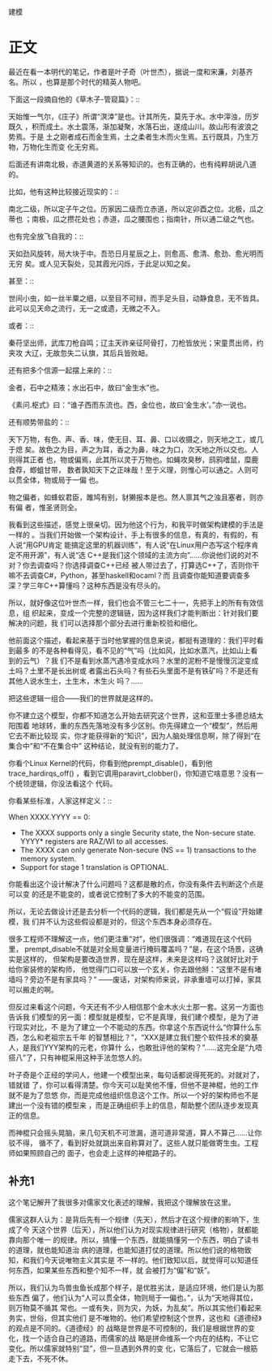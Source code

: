         
建模

正文
=====

最近在看一本明代的笔记，作者是叶子奇（叶世杰），据说一度和宋濂，刘基齐名。所以
，也算是那个时代的精英人物吧。

下面这一段摘自他的《草木子-管窥篇》：::

  天始惟一气尔，《庄子》所谓“溟涬”是也。计其所先，莫先于水。水中滓浊，历岁既久
  ，积而成土。水土震荡，渐加凝聚，水落石出，遂成山川。故山形有波浪之势焉。于是
  土之刚者成石而金生焉，土之柔者生木而火生焉。五行既具，乃生万物，万物化生而变
  化无穷焉。

后面还有讲南北极，赤道黄道的关系等知识的。也有正确的，也有纯粹胡说八道的。

比如，他有这种比较接近现实的：::

  南北二级，所以定子午之位。历家因二级而立赤道，所以定卯酉之位。北极，瓜之蒂也
  ；南极，瓜之攒花处也；赤道，瓜之腰围也；指南针，所以通二级之气也。

也有完全放飞自我的：::

  天如劲风旋转，局大块于中。吾恐日月星辰之上，则愈高、愈清、愈劲、愈光明而无穷
  矣。或人见天裂处，见其霞光闪烁，于此足以知之矣。

甚至：::

  世间小虫，如一丝半粟之细，以至目不可辩，而手足头目，动静食息，无不皆具。
  此可以见天命之流行，无一之或遗，无微之不入。

或者：::

  秦苻坚出师，武库刀枪自鸣；辽主天祚亲征阿骨打，刀枪皆放光；宋童贯出师，约夹攻
  大辽，无故忽失二认旗，其后兵皆败衄。

还有把多个信源一起摆上来的：::

  金者，石中之精液；水出石中，故曰“金生水”也。

  《素问.枢式》曰：“谁子西而东流也。西，金位也，故曰‘金生水’。”亦一说也。

还有顺势带盐的：::

  天下万物，有色、声、香、味，使无目、耳、鼻、口以收摄之，则天地之工，或几于熄
  矣。故色之为目，声之为耳，香之为鼻，味之为口，次天地之所以交也。人则得其正者
  也，物或偏焉，此其所以灵于万物也。如蝇攻臭秽，鸱鸦嗜鼠，糜鹿食荐，蝍蛆甘带，
  数者孰知天下之正味哉！至于义理，则惟心可以通之。人则可以贯全体，物或局于一偏
  也。

  物之偏者，如蜂蚁君臣，雎鸠有别，豺獭报本是也。然人禀其气之浊且塞者，则亦有偏
  者，惟圣贤则全。

我看到这些描述，感觉上很亲切。因为他这个行为，和我平时做架构建模的手法是一样的
。当我们开始做一个架构设计，手上有很多的信息，有真的，有假的，有人说“用GPU肯定
能搞定这里的机器训练”，有人说“在Linux用户态写这个程序肯定不用开源”，有人说“选
C++是我们这个领域的主流方向”……你说他们说的对不对？你去调查吗？你选择调查C++已经
被人带过去了，打算选C++了，否则你干嘛不去调查C#，Python，甚至haskell和ocaml？而
且调查你能知道要调查多深？学三年C++算懂吗？这种东西是没有尽头的。

所以，就好像这位叶世杰一样，我们也会不管三七二十一，先把手上的所有有效信息，组
织起来，变成一个完整的逻辑链，因为这样我们才能判断出：针对我们要解决的问题，我
们可以选择那个部分去进行重新校验和细化。

他前面这个描述，看起来基于当时他掌握的信息来说，都挺有道理的：我们平时看到最多
的不是各种看得见，看不见的“气”吗（比如风，比如水蒸汽，比如山上看到的云气）？我
们不是看到水蒸汽遇冷变成水吗？水里的泥粉不是慢慢沉淀变成土吗？土里不是长出树或
者露出石头吗？有些石头里面不是有铁矿吗？不是还有其他人说水生土，土生木，木生火
吗？……

把这些逻辑一组合——我们的世界就是这样的。

你不建立这个模型，你都不知道怎么开始去研究这个世界，这和亚里士多德总结太阳围着
地球转，重的东西先落地没有多少区别。你先得建立一个“模型”，然后用它去不断比较现
实，你才能获得新的“知识”，因为人脑处理信息啊，除了得到“在集合中”和“不在集合中”
这种结论，就没有别的能力了。

你看个Linux Kernel的代码，你看到他prempt_disable()，看到他trace_hardirqs_off()
，看到它调用paravirt_clobber()，你知道它啥意思？没有一个统领逻辑，你没法看这个
代码。

你看某些标准，人家这样定义：::

  When XXXX.YYYY == 0:
  
  * The XXXX supports only a single Security state, the Non-secure state.
  YYYY* registers are RAZ/WI to all accesses.
  * The XXXX can only generate Non-secure (NS == 1) transactions to the
  memory system.
  * Support for stage 1 translation is OPTIONAL.

你能看出这个设计解决了什么问题吗？这都是散的点，你没有条件去判断这个点是可以变
的还是不能变的，或者说它控制了多大的不能变的范围。

所以，无论去做设计还是去分析一个代码的逻辑，我们都是先从一个“假设”开始建模，我
们并不认为这些假设都是对的，但这个东西本身必须存在。

很多工程师不理解这一点，他们更注重“对”，他们很强调：“难道现在这个代码里，
prempt_disable不就是对全局变量进行掩码覆盖吗？”是，在这个场景，这确实是这样的，
但架构是要改造世界，现在是这样，未来是这样吗？这就好比对于给你家装修的架构师，
他觉得门口可以放一个玄关，你去跟他掰：“这里不是有堵墙吗？旁边不是有家具吗？”
——废话，对架构师来说，非承重墙可以打掉，家具可以搬走的啊。

但反过来看这个问题，今天还有不少人相信那个金木水火土那一套。这另一方面也告诉我
们模型的另一面：模型就是模型，它不是真理，我们建个模型，是为了进行现实对比，不
是为了建立一个不能动的东西。你拿这个东西说什么“你算什么东西，怎么和老祖宗五千年
的智慧相比？”，“XXX是建立我们整个软件技术的奠基人，是我们YYY架构的元老，你算什
么，也敢批评他的架构？”……这完全是“九唔搭八”了，只有神棍采用这种手法忽悠人的。

叶子奇是个正经的学问人，他建一个模型出来，每句话都说得死死的。对就对了，错就错
了，你可以看得清楚。你今天可以耻笑他不懂，但他不是神棍，他的工作就不是为了忽悠
你，而是完成他组织信息这个工作。所以一个好的架构师也不是建出一个没有错的模型来
，而是正确组织手上的信息，帮助整个团队逐步发现真正的信息。

而神棍只会摇头晃脑，来几句天机不可泄漏，道可道非常道，算人不算己……让你驳不得，
循不了，看到好处就跳出来自称算对了。这些人就只能做寄生虫。工程师如果照顾自己的
面子，也会走上这样的神棍路子的。

## 补充1

这个笔记解开了我很多对儒家文化表述的理解，我把这个理解放在这里。

儒家这群人认为：是背后先有一个规律（先天），然后才在这个规律的影响下，生成了今
天这个世界（后天），所以他们认为对现实规律进行研究（格物），就都能靠向那个唯一
的规律。所以，搞懂一个东西，就能搞懂另一个东西，明白了读书的道理，就也能知道治
病的道理，也能知道打仗的道理。所以他们说的格物致知，和我们今天说唯物主义其实是
不一样的。他们致知以后，就觉得可以知道任何东西，如果某些东西和整个知不一样，就
会被打为“偏”和“妖”。

所以，我们认为鸟兽虫鱼长成那个样子，是优胜劣汰，是适应环境，他们是认为那些东西
偏了，他们认为“人可以贯全体，物则局于一偏也。”，认为“天地得其位，则万物莫不循其
常也。一或有失，则为灾，为妖，为乱矣”。所以其实他们看起来务实，世俗，但其实他们
是不唯物的。他们希望控制这个世界，这也和《道德经》的观点是不同的。《道德经》的
战略是世界是不可控制的，我们是根据世界的变化，找一个适合自己的道路，而儒家的战
略是拼命维系一个内在的结构，不让它变化。所以儒家就特别“显”，但一旦遇到外界的变
化，它落后了，它就会一根筋走下去，不死不休。

